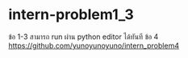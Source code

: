 # intern-problem1_3
ข้อ 1-3 สามารถ run ผ่าน python editor ได้ทันที
ข้อ 4 
https://github.com/yunoyunoyuno/intern_problem4
